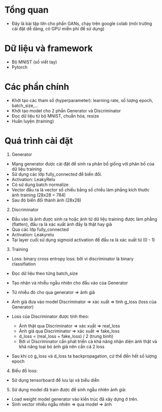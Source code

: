 # Tổng quan

- Đây là bài tập lớn cho phần GANs, chạy trên google colab (môi trường cài đặt dễ dàng, có GPU miễn phí để sử dụng)

# Dữ liệu và framework

- Bộ MNIST (số viết tay) 
- Pytorch

# Các phần chính

- Khởi tạo các tham số (hyperparameter): learning rate, số lượng epoch, batch_size,...
- Khởi tạo model cho 2 phần Generator và Discriminator
- Đọc dữ liệu từ bộ MNIST, chuẩn hóa, resize
- Huấn luyện (training)

# Quá trình cài đặt
1. Generator

- Mạng generator được cài đặt để sinh ra phân bố giống với phân bố của dữ liệu training
- Sử dụng các lớp fully_connected để biến đổi.
- Activation: LeakyRelu
- Có sử dụng batch normalize
- Vector đầu ra là vector số chiều bằng số chiều làm phẳng kích thước ảnh training (28x28 = 784)
- Sau đó biến đổi thành ảnh (28x28)

2. Discriminator

- Đầu vào là ảnh được sinh ra hoặc ảnh từ dữ liệu training được làm phẳng (flatten), đầu ra là xác xuất ảnh đấy là thật hay giả
- Qua các lớp fully_connected
- Activation: Leakyrelu
- Tại layer cuối sử dụng sigmoid activation để đầu ra là xác xuất từ (0 - 1)

3. Training

- Loss: binary cross entropy loss: bởi vì discriminator là binary classifiation
- Đọc dữ liệu theo từng batch_size
- Tạo nhãn và nhiễu ngẫu nhiên cho đầu vào của Generator 
- Từ nhiễu đó cho qua generator => ảnh giả
- Ảnh giả đưa vào model Discriminator => xác xuất => tính g_loss (loss của Generator)
- Loss của Discriminator được tính theo:
  - Ảnh thật qua Discriminator => xác xuất => real_loss
  - Ảnh giả qua Discriminator => xác xuất => fake_loss
  - d_loss = (real_loss + fake_loss) / 2 (trung bình)
  - Bởi vì Discriminator cần phát triển cả khả năng nhận diện ảnh thật và khả năng loại bỏ ảnh giả nên cần cả 2 loss

- Sau khi có g_loss và d_loss ta backpropagation, cứ thế đến hết số lượng epoch

4. Biểu đồ loss:

- Sử dụng tensorboard để lưu lại và biểu diễn

5. Sử dụng model đã train được để sinh ngẫu nhiên ảnh giả:

- Load weight model generator vào kiến trúc đã xây dựng ở trên.
- Sinh vector nhiễu ngẫu nhiên => qua model => ảnh

